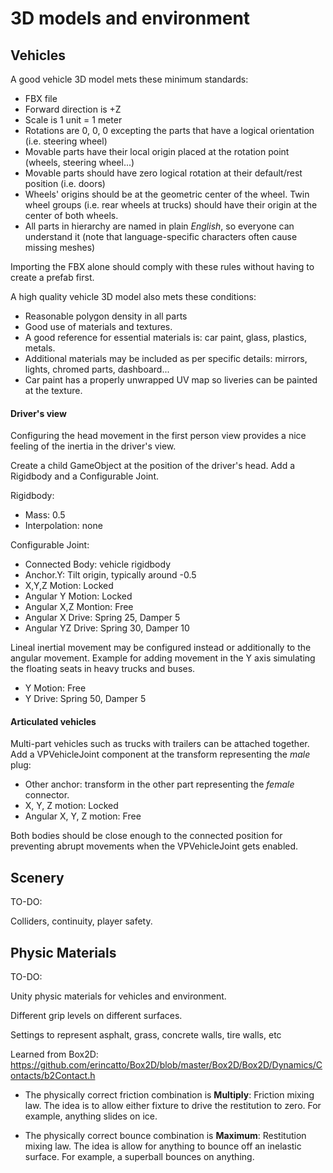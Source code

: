 # 3D models and environment

## Vehicles

A good vehicle 3D model mets these minimum standards:

- FBX file
- Forward direction is +Z
- Scale is 1 unit = 1 meter
- Rotations are 0, 0, 0 excepting the parts that have a logical orientation (i.e. steering wheel)
- Movable parts have their local origin placed at the rotation point (wheels, steering wheel...)
- Movable parts should have zero logical rotation at their default/rest position (i.e. doors)
- Wheels' origins should be at the geometric center of the wheel. Twin wheel groups (i.e. rear
	wheels at trucks) should have their origin at the center of both wheels.
- All parts in hierarchy are named in plain _English_, so everyone can understand it (note that
	language-specific characters often cause missing meshes)

Importing the FBX alone should comply with these rules without having to create a prefab first.

A high quality vehicle 3D model also mets these conditions:

- Reasonable polygon density in all parts
- Good use of materials and textures.
- A good reference for essential materials is: car paint, glass, plastics, metals.
- Additional materials may be included as per specific details: mirrors, lights, chromed parts,
dashboard...
- Car paint has a properly unwrapped UV map so liveries can be painted at the texture.

#### Driver's view

Configuring the head movement in the first person view provides a nice feeling of the inertia in
the driver's view.

Create a child GameObject at the position of the driver's head. Add a Rigidbody and a Configurable
Joint.

Rigidbody:

- Mass: 0.5
- Interpolation: none

Configurable Joint:

- Connected Body: vehicle rigidbody
- Anchor.Y: Tilt origin, typically around -0.5
- X,Y,Z Motion: Locked
- Angular Y Motion: Locked
- Angular X,Z Montion: Free
- Angular X Drive: Spring 25, Damper 5
- Angular YZ Drive: Spring 30, Damper 10

Lineal inertial movement may be configured instead or additionally to the angular movement.
Example for adding movement in the Y axis simulating the floating seats in heavy trucks and buses.

- Y Motion: Free
- Y Drive: Spring 50, Damper 5

#### Articulated vehicles

Multi-part vehicles such as trucks with trailers can be attached together. Add a VPVehicleJoint
component at the transform representing the _male_ plug:

- Other anchor: transform in the other part representing the _female_ connector.
- X, Y, Z motion: Locked
- Angular X, Y, Z motion: Free

Both bodies should be close enough to the connected position for preventing abrupt movements when
the VPVehicleJoint gets enabled.

## Scenery

TO-DO:

Colliders, continuity, player safety.

## Physic Materials

TO-DO:

Unity physic materials for vehicles and environment.

Different grip levels on different surfaces.

Settings to represent asphalt, grass, concrete walls, tire walls, etc

Learned from Box2D:
https://github.com/erincatto/Box2D/blob/master/Box2D/Box2D/Dynamics/Contacts/b2Contact.h

- The physically correct friction combination is **Multiply**:
Friction mixing law. The idea is to allow either fixture to drive the restitution to zero.
For example, anything slides on ice.

- The physically correct bounce combination is **Maximum**:
Restitution mixing law. The idea is allow for anything to bounce off an inelastic surface.
For example, a superball bounces on anything.


